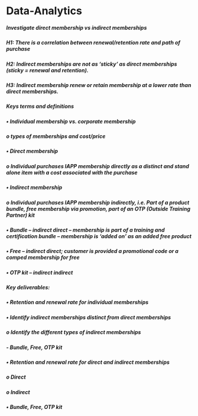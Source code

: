 # Data-Analytics

##### Investigate direct membership vs indirect memberships

##### H1: There is a correlation between renewal/retention rate and path of purchase
##### H2: Indirect memberships are not as ‘sticky’ as direct memberships (sticky = renewal and retention). 
##### H3: Indirect membership renew or retain membership at a lower rate than direct memberships.

##### Keys terms and definitions
##### •	Individual membership vs. corporate membership
#####     o	types of memberships and cost/price
##### •	Direct membership
#####     o	Individual purchases IAPP membership directly as a distinct and stand alone item with a cost associated with the purchase
##### •	Indirect membership
#####  o	Individual purchases IAPP membership indirectly, i.e. Part of a product bundle, free membership via promotion, part of an OTP (Outside Training Partner) kit
##### •	Bundle – indirect direct – membership is part of a training and certification bundle – membership is ‘added on’ as an added free product
##### •	Free – indirect direct; customer is provided a promotional code or a comped membership for free
##### •	OTP kit – indirect indirect

##### Key deliverables:
##### •	Retention and renewal rate for individual memberships 
##### •	Identify indirect memberships distinct from direct memberships
#####  o	Identify the different types of indirect memberships
#####    -	Bundle, Free, OTP kit
##### •	Retention and renewal rate for direct and indirect memberships
#####  o	Direct
#####  o	Indirect
##### • Bundle, Free, OTP kit
